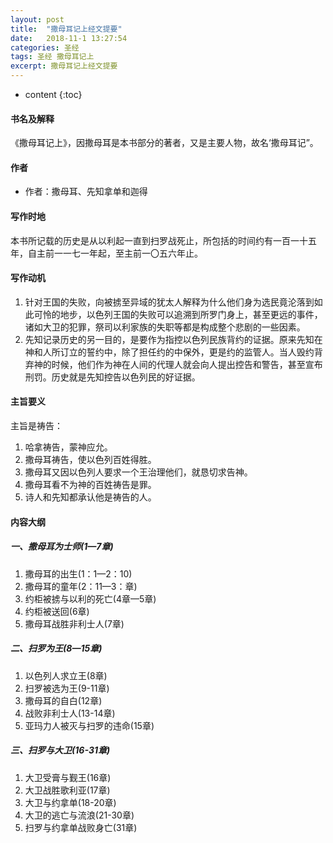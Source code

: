 ```yaml
---
layout: post
title:  "撒母耳记上经文提要"
date:   2018-11-1 13:27:54
categories: 圣经
tags: 圣经 撒母耳记上
excerpt: 撒母耳记上经文提要
---
```


* content
{:toc}

#### 书名及解释
《撒母耳记上》，因撒母耳是本书部分的著者，又是主要人物，故名‘撒母耳记”。

#### 作者
- 作者：撒母耳、先知拿单和迦得

#### 写作时地
本书所记载的历史是从以利起一直到扫罗战死止，所包括的时间约有一百一十五年，自主前一一七一年起，至主前一〇五六年止。

#### 写作动机
 1. 针对王国的失败，向被掳至异域的犹太人解释为什么他们身为选民竟沦落到如此可怜的地步，以色列王国的失败可以追溯到所罗门身上，甚至更远的事件，诸如大卫的犯罪，祭司以利家族的失职等都是构成整个悲剧的一些因素。
2. 先知记录历史的另一目的，是要作为指控以色列民族背约的证据。原来先知在神和人所订立的誓约中，除了担任约的中保外，更是约的监管人。当人毁约背弃神的时候，他们作为神在人间的代理人就会向人提出控告和警告，甚至宣布刑罚。历史就是先知控告以色列民的好证据。
#### 主旨要义
主旨是祷告：
1. 哈拿祷告，蒙神应允。
2. 撒母耳祷告，使以色列百姓得胜。
3. 撒母耳又因以色列人要求一个王治理他们，就恳切求告神。
4. 撒母耳看不为神的百姓祷告是罪。
5. 诗人和先知都承认他是祷告的人。

#### 内容大纲
##### 一、撒母耳为士师(1—7章)
1. 撒母耳的出生(1：1—2：10)
2. 撒母耳的童年(2：11—3：章)
3. 约柜被掳与以利的死亡(4章—5章)
4. 约柜被送回(6章)
5. 撒母耳战胜非利士人(7章)
##### 二、扫罗为王(8—15章)
1. 以色列人求立王(8章)
2. 扫罗被选为王(9-11章)
3. 撒母耳的自白(12章)
4. 战败非利士人(13-14章)
5. 亚玛力人被灭与扫罗的违命(15章)
##### 三、扫罗与大卫(16-31章)
1. 大卫受膏与觐王(16章)
2. 大卫战胜歌利亚(17章)
3. 大卫与约拿单(18-20章)
4. 大卫的逃亡与流浪(21-30章)
5. 扫罗与约拿单战败身亡(31章)

